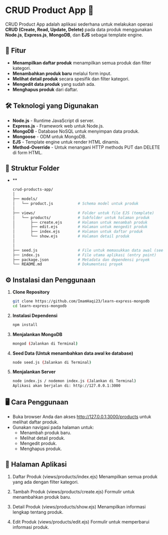# CRUD Product App 🛒

CRUD Product App adalah aplikasi sederhana untuk melakukan operasi **CRUD (Create, Read, Update, Delete)** pada data produk menggunakan **Node.js**, **Express.js**, **MongoDB**, dan **EJS** sebagai template engine.

## 🎯 Fitur

- **Menampilkan daftar produk** menampilkan semua produk dan filter kategori.
- **Menambahkan produk baru** melalui form input.
- **Melihat detail produk** secara spesifik dan filter kategori.
- **Mengedit data produk** yang sudah ada.
- **Menghapus produk** dari daftar.

## 🛠️ Teknologi yang Digunakan

- **Node.js** - Runtime JavaScript di server.
- **Express.js** - Framework web untuk Node.js.
- **MongoDB** - Database NoSQL untuk menyimpan data produk.
- **Mongoose** - ODM untuk MongoDB.
- **EJS** - Template engine untuk render HTML dinamis.
- **Method-Override** - Untuk menangani HTTP methods PUT dan DELETE di form HTML.

## 📂 Struktur Folder

- **
   ```bash
   crud-products-app/
   │
   ├── models/
   │   └── product.js           # Schema model untuk produk
   │
   ├── views/                   # Folder untuk file EJS (template)
   │   └── products/            # Subfolder untuk halaman produk
   │       ├── create.ejs       # Halaman untuk menambah produk
   │       ├── edit.ejs         # Halaman untuk mengedit produk
   │       ├── index.ejs        # Halaman untuk daftar produk
   │       └── show.ejs         # Halaman detail produk
   │   
   │
   ├── seed.js                  # File untuk memasukkan data awal (seed)
   ├── index.js                 # File utama aplikasi (entry point)
   ├── package.json             # Metadata dan dependensi proyek
   └── README.md                # Dokumentasi proyek


## ⚙️ Instalasi dan Penggunaan

1. **Clone Repository**
   ```bash
   git clone https://github.com/ImamHaqi23/learn-express-mongodb
   cd learn-express-mongodb

2. **Instalasi Dependensi**
   ```bash
   npm install

3. **Menjalankan MongoDB**
   ```bash
   mongod (Jalankan di Terminal)

4. **Seed Data (Untuk menambahkan data awal ke database)**
   ```bash
   node seed.js (Jalankan di Terminal)

5. **Menjalankan Server**
   ```bash
   node index.js / nodemon index.js (Jalankan di Terminal)
   Aplikasi akan berjalan di: http://127.0.0.1:3000

## 🖥️ Cara Penggunaan

- Buka browser Anda dan akses http://127.0.0.1:3000/products untuk melihat daftar produk.
- Gunakan navigasi pada halaman untuk:
    - Menambah produk baru.
    - Melihat detail produk.
    - Mengedit produk.
    - Menghapus produk.

## 📝 Halaman Aplikasi

1. Daftar Produk (views/products/index.ejs)
   Menampilkan semua produk yang ada dengan filter kategori.

2. Tambah Produk (views/products/create.ejs)
   Formulir untuk menambahkan produk baru.

3. Detail Produk (views/products/show.ejs)
   Menampilkan informasi lengkap tentang produk.

4. Edit Produk (views/products/edit.ejs)
   Formulir untuk memperbarui informasi produk.



